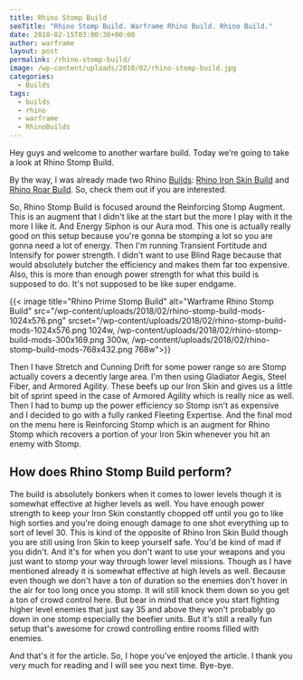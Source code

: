 ```yaml
---
title: Rhino Stomp Build
seoTitle: "Rhino Stomp Build. Warframe Rhino Build. Rhino Build."
date: 2018-02-15T03:00:38+00:00
author: warframe
layout: post
permalink: /rhino-stomp-build/
image: /wp-content/uploads/2018/02/rhino-stomp-build.jpg
categories:
  - Builds
tags:
  - builds
  - rhino
  - warframe
  - RhinoBuilds
---
```

Hey guys and welcome to another warfare build. Today we’re going to take a look at Rhino Stomp Build.<!--more-->

By the way, I was already made two Rhino [Builds](https://warframeblog.com/warframe-builds/): [Rhino Iron Skin Build](https://warframeblog.com/rhino-iron-skin-build/) and [Rhino Roar Build](https://warframeblog.com/rhino-roar-build/). So, check them out if you are interested.

So, Rhino Stomp Build is focused around the Reinforcing Stomp Augment. This is an augment that I didn't like at the start but the more I play with it the more I like it. And Energy Siphon is our Aura mod. This one is actually really good on this setup because you're gonna be stomping a lot so you are gonna need a lot of energy. Then I'm running Transient Fortitude and Intensify for power strength. I didn't want to use Blind Rage because that would absolutely butcher the efficiency and makes them far too expensive. Also, this is more than enough power strength for what this build is supposed to do. It's not supposed to be like super endgame.

{{< image title="Rhino Prime Stomp Build" alt="Warframe Rhino Stomp Build" src="/wp-content/uploads/2018/02/rhino-stomp-build-mods-1024x576.png" srcset="/wp-content/uploads/2018/02/rhino-stomp-build-mods-1024x576.png 1024w, /wp-content/uploads/2018/02/rhino-stomp-build-mods-300x169.png 300w, /wp-content/uploads/2018/02/rhino-stomp-build-mods-768x432.png 768w">}}

Then I have Stretch and Cunning Drift for some power range so are Stomp actually covers a decently large area. I'm then using Gladiator Aegis, Steel Fiber, and Armored Agility. These beefs up our Iron Skin and gives us a little bit of sprint speed in the case of Armored Agility which is really nice as well. Then I had to bump up the power efficiency so Stomp isn't as expensive and I decided to go with a fully ranked Fleeting Expertise. And the final mod on the menu here is Reinforcing Stomp which is an augment for Rhino Stomp which recovers a portion of your Iron Skin whenever you hit an enemy with Stomp.

## How does Rhino Stomp Build perform?

The build is absolutely bonkers when it comes to lower levels though it is somewhat effective at higher levels as well. You have enough power strength to keep your Iron Skin constantly chopped off until you go to like high sorties and you're doing enough damage to one shot everything up to sort of level 30. This is kind of the opposite of Rhino Iron Skin Build though you are still using Iron Skin to keep yourself safe. You'd be kind of mad if you didn't. And it's for when you don't want to use your weapons and you just want to stomp your way through lower level missions. Though as I have mentioned already it is somewhat effective at high levels as well. Because even though we don't have a ton of duration so the enemies don't hover in the air for too long once you stomp. It will still knock them down so you get a ton of crowd control here. But bear in mind that once you start fighting higher level enemies that just say 35 and above they won't probably go down in one stomp especially the beefier units. But it's still a really fun setup that's awesome for crowd controlling entire rooms filled with enemies.

And that's it for the article. So, I hope you've enjoyed the article. I thank you very much for reading and I will see you next time. Bye-bye.